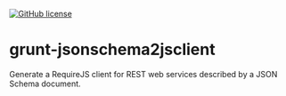 [![GitHub license](https://img.shields.io/github/license/mashape/apistatus.svg)](http://opensource.org/licenses/MIT)

# grunt-jsonschema2jsclient
Generate a RequireJS client for REST web services described by a JSON Schema document.
